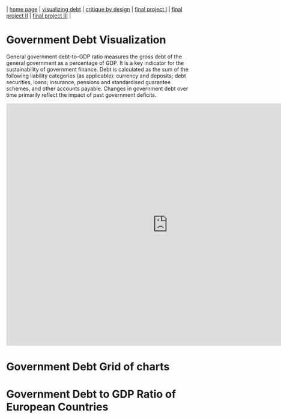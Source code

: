 | [home page](https://cmustudent.github.io/tswd-portfolio-templates/) | [visualizing debt](visualizing-government-debt) | [critique by design](critique-by-design) | [final project I](final-project-part-one) | [final project II](final-project-part-two) | [final project III](final-project-part-three) |

# Government Debt Visualization

General government debt-to-GDP ratio measures the gross debt of the general government as a percentage of GDP. It is a key indicator for the sustainability of government finance. Debt is calculated as the sum of the following liability categories (as applicable): currency and deposits; debt securities, loans; insurance, pensions and standardised guarantee schemes, and other accounts payable. Changes in government debt over time primarily reflect the impact of past government deficits.

<iframe src="https://data.oecd.org/chart/6Y4N" width="860" height="645" style="border: 0" mozallowfullscreen="true" webkitallowfullscreen="true" allowfullscreen="true"><a href="https://data.oecd.org/chart/6Y4N" target="_blank">OECD Chart: General government debt, Total, % of GDP, Annual, 2019</a></iframe>

# Government Debt Grid of charts

<div class="flourish-embed flourish-chart" data-src="visualisation/12584737"><script src="https://public.flourish.studio/resources/embed.js"></script></div>

# Government Debt to GDP Ratio of European Countries

<div class="flourish-embed flourish-map" data-src="visualisation/12597604"><script src="https://public.flourish.studio/resources/embed.js"></script></div>

